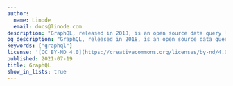 ```yaml
---
author:
  name: Linode
  email: docs@linode.com
description: "GraphQL, released in 2018, is an open source data query language for APIs. Originally created by Lee Byron from Facebook, GraphQL is now maintained by the GraphQL foundation. GraphQL provides an alternative approach to REST for creating web APIs"
og_description: "GraphQL, released in 2018, is an open source data query language for APIs. Originally created by Lee Byron from Facebook, GraphQL is now maintained by the GraphQL foundation. GraphQL provides an alternative approach to REST for creating web APIs"
keywords: ["graphql"]
license: '[CC BY-ND 4.0](https://creativecommons.org/licenses/by-nd/4.0)'
published: 2021-07-19
title: GraphQL
show_in_lists: true
---
```


